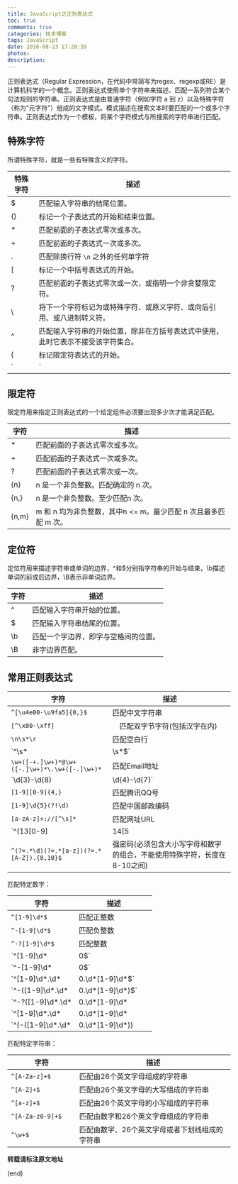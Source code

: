 ```yaml
---
title: JavaScript之正则表达式
toc: true
comments: true
categories: 技术博客
tags: JavaScript
date: 2016-08-23 17:28:39
photos:
description:
---
```


正则表达式（Regular Expression，在代码中常简写为regex、regexp或RE）是计算机科学的一个概念。正则表达式使用单个字符串来描述、匹配一系列符合某个句法规则的字符串。正则表达式是由普通字符（例如字符 a 到 z）以及特殊字符（称为"元字符"）组成的文字模式。模式描述在搜索文本时要匹配的一个或多个字符串。正则表达式作为一个模板，将某个字符模式与所搜索的字符串进行匹配。

<!--more-->

## 特殊字符

所谓特殊字符，就是一些有特殊含义的字符。

|特殊字符|描述|
|---|---|
|$ | 匹配输入字符串的结尾位置。|
|()| 标记一个子表达式的开始和结束位置。|
|* |  匹配前面的子表达式零次或多次。|
|+ |  匹配前面的子表达式一次或多次。|
|. |  匹配除换行符 `\n` 之外的任何单字符|
|[ |  标记一个中括号表达式的开始。|
|? |  匹配前面的子表达式零次或一次，或指明一个非贪婪限定符。|
|\ |  将下一个字符标记为或特殊字符、或原义字符、或向后引用、或八进制转义符。|
|^ |  匹配输入字符串的开始位置，除非在方括号表达式中使用，此时它表示不接受该字符集合。|
|{ |  标记限定符表达式的开始。|
|`|`|  指明两项之间的一个选择。|

## 限定符

限定符用来指定正则表达式的一个给定组件必须要出现多少次才能满足匹配。

|字符|  描述|
|---|---|
|*  | 匹配前面的子表达式零次或多次。|
|+   |匹配前面的子表达式一次或多次。|
|?|   匹配前面的子表达式零次或一次。|
|{n} |n 是一个非负整数。匹配确定的 n 次。|
|{n,} |   n 是一个非负整数。至少匹配n 次。|
|{n,m} |  m 和 n 均为非负整数，其中n <= m。最少匹配 n 次且最多匹配 m 次。|

## 定位符

定位符用来描述字符串或单词的边界，^和$分别指字符串的开始与结束，\b描述单词的前或后边界，\B表示非单词边界。

|字符|  描述|
|---|---|
|^   |匹配输入字符串开始的位置。|
|$   |匹配输入字符串结尾的位置。|
|\b  |匹配一个字边界，即字与空格间的位置。|
|\B  |非字边界匹配。|

## 常用正则表达式

|字符|  描述|
|---|---|
|`^[\u4e00-\u9fa5]{0,}$` |匹配中文字符串|
|`[^\x00-\xff]` |　匹配双字节字符(包括汉字在内)|
|`\n\s*\r` |匹配空白行|
|`^\s*|\s*$` |匹配首尾空白字符|
|`\w+([-+.]\w+)*@\w+([-.]\w+)*\.\w+([-.]\w+)*`|匹配Email地址|
|`\d{3}-\d{8}|\d{4}-\d{7}`|匹配国内电话号码|
|`[1-9][0-9]{4,}`|匹配腾讯QQ号|
|`[1-9]\d{5}(?!\d)`|匹配中国邮政编码|
|`[a-zA-z]+://[^\s]*`|匹配网址URL|
|`^(13[0-9]|14[5|7]|15[0|1|2|3|5|6|7|8|9]|18[0|1|2|3|5|6|7|8|9])\d{8}$`|匹配手机号码|
|`^(?=.*\d)(?=.*[a-z])(?=.*[A-Z]).{8,10}$`|强密码(必须包含大小写字母和数字的组合，不能使用特殊字符，长度在8-10之间)|



匹配特定数字：

|字符|  描述|
|---|---|
|`^[1-9]\d*$`　 　 |匹配正整数|
|`^-[1-9]\d*$` 　 |匹配负整数|
|`^-?[1-9]\d*$`　　 |匹配整数|
|`^[1-9]\d*|0$`　 |匹配非负整数（正整数 + 0）|
|`^-[1-9]\d*|0$`　　 |匹配非正整数（负整数 + 0）|
|`^[1-9]\d*\.\d*|0\.\d*[1-9]\d*$`　　 |匹配正浮点数|
|`^-([1-9]\d*\.\d*|0\.\d*[1-9]\d*)$`　 |匹配负浮点数|
|`^-?([1-9]\d*\.\d*|0\.\d*[1-9]\d*|0?\.0+|0)$`　 |匹配浮点数|
|`^[1-9]\d*\.\d*|0\.\d*[1-9]\d*|0?\.0+|0$`　　 |匹配非负浮点数（正浮点数 + 0）|
|`^(-([1-9]\d*\.\d*|0\.\d*[1-9]\d*))|0?\.0+|0$`　　|匹配非正浮点数（负浮点数 + 0）|

匹配特定字符串：

|字符|  描述|
|---|---|
|`^[A-Za-z]+$`　　|匹配由26个英文字母组成的字符串|
|`^[A-Z]+$`　　|匹配由26个英文字母的大写组成的字符串|
|`^[a-z]+$`　　|匹配由26个英文字母的小写组成的字符串|
|`^[A-Za-z0-9]+$`　　|匹配由数字和26个英文字母组成的字符串|
|`^\w+$`　　|匹配由数字、26个英文字母或者下划线组成的字符串|



**转载请标注原文地址**

(end)
